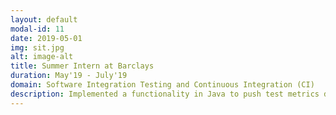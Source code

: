 ```yaml
---
layout: default
modal-id: 11
date: 2019-05-01
img: sit.jpg
alt: image-alt
title: Summer Intern at Barclays
duration: May'19 - July'19
domain: Software Integration Testing and Continuous Integration (CI)
description: Implemented a functionality in Java to push test metrics data to a web application by parsing HTML post the regression pack run and configured a Jenkins job to automate the same. Developed a solution for excel file version control while resolving merge conflicts. Fixed a limitation in the regression suite not running via Browserstack due to a local file dependency on the Jenkins slave node.
---
```

